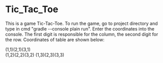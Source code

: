 # Tic_Tac_Toe
This is a game Tic-Tac-Toe.
To run the game, go to project directory and type in cmd "gradle --console plain run".
Enter the coordinates into the console. The first digit is responsible for the column, the second digit for the row.
Coordinates of table are shown below:

(1,1)(2,1)(3,1)                                                                                                                                                                     
(1,2)(2,2)(3,2)
(1,3)(2,3)(3,3)
